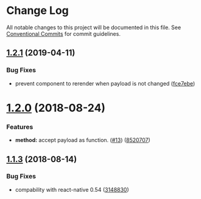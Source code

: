 # Change Log

All notable changes to this project will be documented in this file.
See [Conventional Commits](https://conventionalcommits.org) for commit guidelines.

<a name="1.2.1"></a>
## [1.2.1](https://github.com/traveloka/rps/compare/v1.2.0...v1.2.1) (2019-04-11)


### Bug Fixes

* prevent component to rerender when payload is not changed ([fce7ebe](https://github.com/traveloka/rps/commit/fce7ebe))





<a name="1.2.0"></a>
# [1.2.0](https://github.com/traveloka/rps/compare/v1.1.3...v1.2.0) (2018-08-24)


### Features

* **method:** accept payload as function. ([#13](https://github.com/traveloka/rps/issues/13)) ([8520707](https://github.com/traveloka/rps/commit/8520707))





<a name="1.1.3"></a>
## [1.1.3](https://github.com/traveloka/rps/compare/v1.1.2...v1.1.3) (2018-08-14)


### Bug Fixes

* compability with react-native 0.54 ([3148830](https://github.com/traveloka/rps/commit/3148830))
